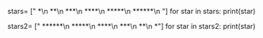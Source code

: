 stars= [" *\n **\n ***\n ****\n *****\n ******\n "]
for star in stars:
    print(star)

stars2= [" ******\n *****\n ****\n ***\n **\n *"]
for star in stars2:
    print(star) 
